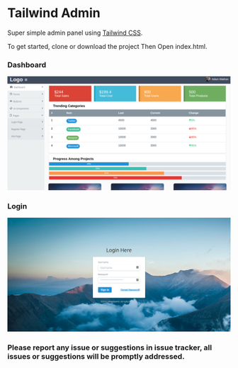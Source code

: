 # Tailwind Admin

Super simple admin panel using [Tailwind CSS](https://tailwindcss.com).

To get started, clone or download the project
Then Open index.html.

### Dashboard
![Image of Yaktocat](dist/images/dashboard.png)

### Login

![Image of Yaktocat](dist/images/login.png)

### Please report any issue or suggestions in issue tracker, all issues or suggestions will be promptly addressed.
